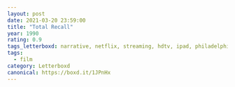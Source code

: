 ```yaml
---
layout: post 
date: 2021-03-20 23:59:00
title: "Total Recall"
year: 1990
rating: 0.9
tags_letterboxd: narrative, netflix, streaming, hdtv, ipad, philadelphia, leah
tags:
  - film
category: Letterboxd
canonical: https://boxd.it/1JPnHx
---
```

